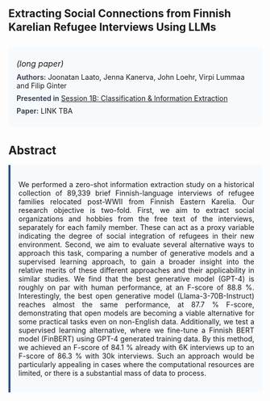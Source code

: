 
<style>    
    h2 {
        margin-top: 0;
        margin-bottom: 1.5rem;
        line-height: 1.3;
    }
    
    h3 {
        margin-top: 2rem;
        margin-bottom: 1rem;
        font-size: 1.4rem;
        font-weight:bold;
    }
    
    .metadata {
        background-color: #f7fafc;
        padding: 1rem;
        border-radius: 6px;
        margin-bottom: 2rem;
    }
    
    .metadata p {
        margin: 0.5rem 0;
    }
    
    .abstract {
        text-align: justify;
        padding: 1rem;
        background-color: #f7fafc;
        border-left: 4px solid #2c5282;
        border-radius: 0 6px 6px 0;
    }
    
    strong {
        color: #2d3748;
        font-weight: 600;
    }
</style>
<main role="main">
<h2>Extracting Social Connections from Finnish Karelian Refugee Interviews Using LLMs</h2>

<section class="metadata">
<p style='font-size:1rem'><i>(long paper)</i></p>
<p><strong>Authors:</strong> Joonatan Laato, Jenna Kanerva, John Loehr, Virpi Lummaa and Filip Ginter</p>
<p><strong>Presented in</strong> <a href="/programme/#session1B">Session 1B: Classification & Information Extraction</a></p>
<p><strong>Paper:</strong> LINK TBA</p>
</section>

<section>
<h3>Abstract</h3>
<div class="abstract">
<p>We performed a zero-shot information extraction study on a historical collection of 89,339 brief Finnish-language interviews of refugee families relocated post-WWII from Finnish Eastern Karelia. Our research objective is two-fold. First, we aim to extract social organizations and hobbies from the free text of the interviews, separately for each family member. These can act as a proxy variable indicating the degree of social integration of refugees in their new environment. Second, we aim to evaluate several alternative ways to approach this task, comparing a number of generative models and a supervised learning approach, to gain a broader insight into the relative merits of these different approaches and their applicability in similar studies.  We find that the best generative model (GPT-4) is roughly on par with human performance, at an F-score of 88.8 %. Interestingly, the best open generative model (Llama-3-70B-Instruct) reaches almost the same performance, at 87.7 %  F-score, demonstrating that open models are becoming a viable alternative for some practical tasks even on non-English data. Additionally, we test a supervised learning alternative, where we fine-tune a Finnish BERT model (FinBERT) using GPT-4 generated training data. By this method, we achieved an F-score of 84.1 %  already with 6K interviews up to an F-score of 86.3 %  with 30k interviews. Such an approach would be particularly appealing in cases where the computational resources are limited, or there is a substantial mass of data to process.</p>
</div>
</section>
</main>